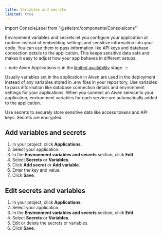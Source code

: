 ```yaml
---
title: Variables and secrets
limited: true
---
```



import ConsoleLabel from "@site/src/components/ConsoleIcons"

Environment variables and secrets let you configure your application at runtime instead of embedding settings and sensitive information into your code. You can use them to pass information like API keys and database connection details to the application. This keeps sensitive data safe and makes it easy to adjust how your app behaves in different setups.

:::note
Aiven Applications is in the
[limited availability](/docs/platform/concepts/beta_services#limited-availability-) stage.
:::

Usually variables set in the application in Aiven are used in the deployment
instead of any variables stored in .env files in your repository.
Use variables to pass information like database connection details and
environment settings for your applications. When you connect an Aiven service to
your application, environment variables for each service are automatically
added to the application.

Use secrets to securely store sensitive data like access tokens and API keys. Secrets
are encrypted.

## Add variables and secrets

1. In your project, click **Applications**.
1. Select your application.
1. In the **Environment variables and secrets** section, click **Edit**.
1. Select **Secrets** or **Variables**.
1. Click **Add secret** or **Add variable**.
1. Enter the key and value.
1. Click **Save**.

## Edit secrets and variables

1. In your project, click **Applications**.
1. Select your application.
1. In the **Environment variables and secrets** section, click **Edit**.
1. Select **Secrets** or **Variables**.
1. Edit or delete the secrets or variables.
1. Click **Save**.
